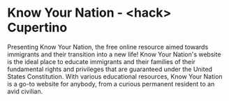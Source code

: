 # Know Your Nation - &lt;hack&gt; Cupertino
Presenting Know Your Nation, the free online resource aimed towards immigrants and their transition into a new life! Know Your Nation's website is the ideal place to educate immigrants and their families of their fundamental rights and privileges that are guaranteed under the United States Constitution. With various educational resources, Know Your Nation is a go-to website for anybody, from a curious permanent resident to an avid civilian.
